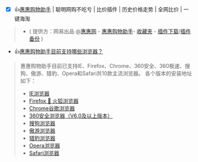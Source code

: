 - [x] 👍[惠惠购物助手](http://zhushou.huihui.cn/help?redirect=http%3A%2F%2Ffaq.zhushou.youdao.com%2Fdoc%2Funcategorized%2Fbrowsers%2F
) | 聪明网购不吃亏 | 比价插件 | 历史价格走势 | 全网比价 | 一键海淘

> - ( 提供方：网易出品 @[惠惠网](https://www.huihui.cn/) - [惠惠购物助手](https://zhushou.huihui.cn/)- [收藏夹](https://www.huihui.cn/myzhushou/deal) -  [插件下载](https://zhushou.huihui.cn/help#/doc/install/browsers/)/[插件备份](https://github.com/taoste/Hello-World/tree/master/Tools/%E7%BD%91%E6%98%93%26%E6%83%A0%E6%83%A0%E8%B4%AD%E7%89%A9%E5%8A%A9%E6%89%8B-%E6%B5%8F%E8%A7%88%E5%99%A8%E6%8F%92%E4%BB%B6) )

- 👍[惠惠购物助手目前支持哪些浏览器？](http://zhushou.huihui.cn/help#/doc/install/browsers/)

>  惠惠购物助手目前已支持IE、Firefox、Chrome、360安全、360极速、搜狗、傲游、猎豹、Opera和Safari共10款主流浏览器。 各个版本的安装地址如下：
> 
> - [IE浏览器](http://shared.ydstatic.com/gouwuex/ie/4.4/youdaogouwu-4.4.exe)
> - [Firefox 🦊 火狐浏览器](http://shared.ydstatic.com/gouwuex/firefox/4.2.4/youdaogouwu-4.2.4.xpi)
> - [Chrome谷歌浏览器](http://shared.ydstatic.com/gouwuex/chrome/4.2.4/youdaogouwu-4.2.4.crx)
> - [360安全浏览器（V6.0及以上版本）](http://shared.ydstatic.com/gouwuex/chrome/4.2.4/youdaogouwu-4.2.4.crx)
> - [搜狗浏览器](http://shared.ydstatic.com/gouwuex/sogou/4.2.4/youdaogouwu-4.2.4.sext)
> - [傲游浏览器](http://shared.ydstatic.com/gouwuex/maxthon/4.2.4/youdaogouwu-4.2.4.mxaddon)
> - [猎豹浏览器](http://shared.ydstatic.com/gouwuex/chrome/4.2.4/youdaogouwu-4.2.4-liebao.crx)
> - [Opera浏览器](http://shared.ydstatic.com/gouwuex/chrome/4.2.4/youdaogouwu-4.2.4-opera.crx)
> - [Safari浏览器](http://shared.ydstatic.com/gouwuex/safari/1.0/youdaogouwu-1.safariextz)
